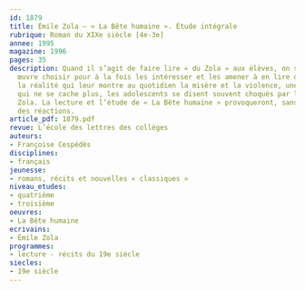 ```yaml
---
id: 1879
title: Émile Zola – « La Bête humaine ». Étude intégrale 
rubrique: Roman du XIXe siècle [4e-3e]
annee: 1995
magazine: 1996
pages: 35
description: Quand il s’agit de faire lire « du Zola » aux élèves, on se demande quelle
  œuvre choisir pour à la fois les intéresser et les amener à en lire d’autres. Malgré
  la réalité qui leur montre au quotidien la misère et la violence, une sexualité
  qui ne se cache plus, les adolescents se disent souvent choqués par les romans de
  Zola. La lecture et l’étude de « La Bête humaine » provoqueront, sans nul doute,
  des réactions.
article_pdf: 1879.pdf
revue: L’école des lettres des collèges
auteurs:
- Françoise Cespédès
disciplines:
- français
jeunesse:
- romans, récits et nouvelles « classiques »
niveau_etudes:
- quatrième
- troisième
oeuvres:
- La Bête humaine
ecrivains:
- Émile Zola
programmes:
- lecture - récits du 19e siècle
siecles:
- 19e siècle
---
```

